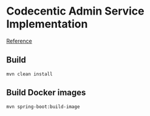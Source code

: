 Codecentic Admin Service Implementation
=======================================

[Reference](https://github.com/codecentric/spring-boot-admin)


## Build
```
mvn clean install
```

## Build Docker images
```
mvn spring-boot:build-image
```